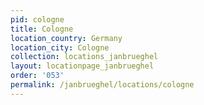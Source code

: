 ```yaml
---
pid: cologne
title: Cologne
location_country: Germany
location_city: Cologne
collection: locations_janbrueghel
layout: locationpage_janbrueghel
order: '053'
permalink: /janbrueghel/locations/cologne
---
```

